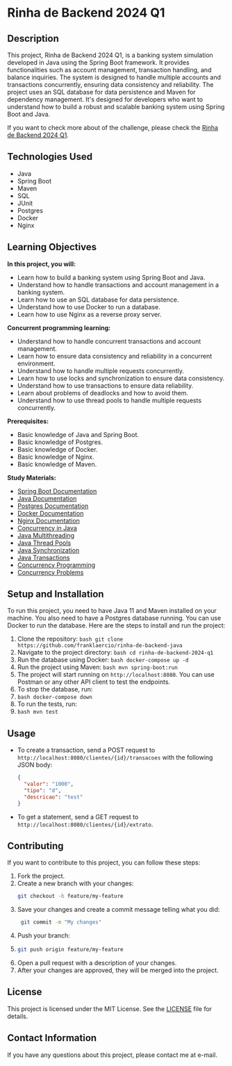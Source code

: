 # Rinha de Backend 2024 Q1

## Description

This project, Rinha de Backend 2024 Q1, is a banking system simulation developed in Java using the
Spring Boot framework. It provides functionalities such as account management, transaction handling,
and balance inquiries. The system is designed to handle multiple accounts and transactions
concurrently, ensuring data consistency and
reliability. The project uses an SQL database for data persistence and Maven for dependency
management. It's designed for developers who want to understand how to build a robust and scalable
banking system using Spring Boot and Java.

If you want to check more about of the challenge, please check the [Rinha de Backend 2024 Q1](https://github.com/franklaercio/rinha-de-backend-2024-q1).

## Technologies Used

- Java
- Spring Boot
- Maven
- SQL
- JUnit
- Postgres
- Docker
- Nginx

## Learning Objectives

__In this project, you will:__
- Learn how to build a banking system using Spring Boot and Java.
- Understand how to handle transactions and account management in a banking system.
- Learn how to use an SQL database for data persistence.
- Understand how to use Docker to run a database.
- Learn how to use Nginx as a reverse proxy server.

__Concurrent programming learning:__
- Understand how to handle concurrent transactions and account management.
- Learn how to ensure data consistency and reliability in a concurrent environment.
- Understand how to handle multiple requests concurrently.
- Learn how to use locks and synchronization to ensure data consistency.
- Understand how to use transactions to ensure data reliability.
- Learn about problems of deadlocks and how to avoid them.
- Understand how to use thread pools to handle multiple requests concurrently.

__Prerequisites:__
- Basic knowledge of Java and Spring Boot.
- Basic knowledge of Postgres.
- Basic knowledge of Docker.
- Basic knowledge of Nginx.
- Basic knowledge of Maven.

__Study Materials:__
- [Spring Boot Documentation](https://spring.io/projects/spring-boot)
- [Java Documentation](https://docs.oracle.com/en/java/)
- [Postgres Documentation](https://www.postgresql.org/docs/)
- [Docker Documentation](https://docs.docker.com/)
- [Nginx Documentation](https://nginx.org/en/docs/)
- [Concurrency in Java](https://www.baeldung.com/java-concurrency)
- [Java Multithreading](https://www.geeksforgeeks.org/multithreading-in-java/)
- [Java Thread Pools](https://www.baeldung.com/thread-pool-java-and-guava)
- [Java Synchronization](https://www.baeldung.com/java-synchronized)
- [Java Transactions](https://www.baeldung.com/java-transactions)
- [Concurrency Programming](https://www.geeksforgeeks.org/java-util-concurrent-package)
- [Concurrency Problems](https://www.geeksforgeeks.org/concurrency-in-operating-system/)

## Setup and Installation

To run this project, you need to have Java 11 and Maven installed on your machine. You also need to
have a Postgres database running. You can use Docker to run the database. Here are the steps to
install and run the project:

1. Clone the repository: `bash git clone https://github.com/franklaercio/rinha-de-backend-java`
2. Navigate to the project directory: `bash cd rinha-de-backend-2024-q1`
3. Run the database using Docker: `bash docker-compose up -d`
4. Run the project using Maven: `bash mvn spring-boot:run`
5. The project will start running on `http://localhost:8080`. 
You can use Postman or any other API client to test the endpoints.
6. To stop the database, run:
7. `bash docker-compose down`
8. To run the tests, run:
9. `bash mvn test`

## Usage

- To create a transaction, send a POST request to `http://localhost:8080/clientes/{id}/transacoes`
with the following JSON body:

  ```json
  {
    "valor": "1000",
    "tipo": "d",
    "descricao": "test"
  }
  ```

- To get a statement, send a GET request to `http://localhost:8080/clientes/{id}/extrato`.

## Contributing

If you want to contribute to this project, you can follow these steps:

1. Fork the project.
2. Create a new branch with your changes:
   ```bash
   git checkout -b feature/my-feature
   ```
3. Save your changes and create a commit message telling what you did:
   ```bash
    git commit -m "My changes"
    ```
4. Push your branch:
5. ```bash
   git push origin feature/my-feature
   ```
6. Open a pull request with a description of your changes.
7. After your changes are approved, they will be merged into the project.

## License

This project is licensed under the MIT License. See the [LICENSE](LICENSE) file for details.

## Contact Information

If you have any questions about this project, please contact me at e-mail.
